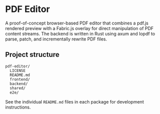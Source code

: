 # PDF Editor

A proof-of-concept browser-based PDF editor that combines a pdf.js rendered preview with a Fabric.js overlay for direct manipulation of PDF content streams. The backend is written in Rust using axum and lopdf to parse, patch, and incrementally rewrite PDF files.

## Project structure

```
pdf-editor/
  LICENSE
  README.md
  frontend/
  backend/
  shared/
  e2e/
```

See the individual `README.md` files in each package for development instructions.
